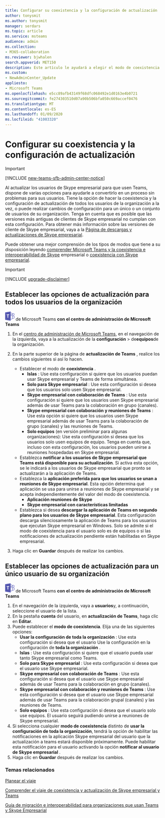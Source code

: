 ```yaml
---
title: Configurar su coexistencia y la configuración de actualización
author: tonysmit
ms.author: tonysmit
manager: serdars
ms.topic: article
ms.service: msteams
audience: admin
ms.collection:
- M365-collaboration
ms.reviewer: bjwhalen
search.appverid: MET150
description: Este artículo le ayudará a elegir el modo de coexistencia y establecer otra configuración de coexistencia.
ms.custom:
- NewAdminCenter_Update
appliesto:
- Microsoft Teams
ms.openlocfilehash: e5cc89afb43149f68dfc068492e1d0163e4b0721
ms.sourcegitcommit: fe274303510d07a90b506bfa050c669accef0476
ms.translationtype: MT
ms.contentlocale: es-ES
ms.lasthandoff: 01/09/2020
ms.locfileid: "41003320"
---
```

# <a name="setting-your-coexistence-and-upgrade-settings"></a>Configurar su coexistencia y la configuración de actualización

> [!IMPORTANT]
> [!INCLUDE [new-teams-sfb-admin-center-notice](includes/new-teams-sfb-admin-center-notice.md)]

Al actualizar los usuarios de Skype empresarial para que usen Teams, dispone de varias opciones para ayudarle a convertirlo en un proceso sin problemas para sus usuarios. Tiene la opción de hacer la coexistencia y la configuración de actualización de todos los usuarios de la organización a la vez, o puede realizar cambios de configuración para un único o un conjunto de usuarios de su organización. Tenga en cuenta que es posible que las versiones más antiguas de clientes de Skype empresarial no cumplan con esta configuración. Para obtener más información sobre las versiones de cliente de Skype empresarial, vaya a la [Página de descargas y actualizaciones de Skype empresarial](https://docs.microsoft.com/skypeforbusiness/software-updates). 

Puede obtener una mejor comprensión de los tipos de modos que tiene a su disposición leyendo [comprender Microsoft Teams y la coexistencia e interoperabilidad de Skype](teams-and-skypeforbusiness-coexistence-and-interoperability.md) empresarial o [coexistencia con Skype empresarial](coexistence-chat-calls-presence.md).  

> [!IMPORTANT]
> [!INCLUDE [upgrade-disclaimer](includes/upgrade-disclaimer.md)]


## <a name="set-upgrade-options-for-all-users-in-your-organization"></a>Establecer las opciones de actualización para todos los usuarios de la organización

![Un icono que muestra el logotipo](media/teams-logo-30x30.png) de Microsoft Teams **con el centro de administración de Microsoft Teams**

1. En el [centro de administración de Microsoft Teams](https://admin.teams.microsoft.com/), en el navegación de la izquierda, vaya a la actualización de la **configuración** > de**equipos**de la organización. 

2. En la parte superior de la página de **actualización de Teams** , realice los cambios siguientes si así lo hacen.
    - Establecer el modo de **coexistencia** .
        - **Islas** : Use esta configuración si quiere que los usuarios puedan usar Skype empresarial y Teams de forma simultánea.
        - **Solo para Skype empresarial** : Use esta configuración si desea que los usuarios solo usen Skype empresarial.
        - **Skype empresarial con colaboración de Teams** : Use esta configuración si quiere que los usuarios usen Skype empresarial además de usar Teams para la colaboración en grupo (canales).
        - **Skype empresarial con colaboración y reuniones de Teams** : Use esta opción si quiere que los usuarios usen Skype empresarial además de usar Teams para la colaboración de grupo (canales) y las reuniones de Teams.
        - **Solo equipos** (en versión preliminar para algunas organizaciones): Use esta configuración si desea que los usuarios solo usen equipos de equipo. Tenga en cuenta que, incluso con esta configuración, los usuarios pueden unirse a reuniones hospedadas en Skype empresarial.
    - Establezca **notificar a los usuarios de Skype empresarial que Teams está disponible para su actualización**. Si activa esta opción, se le indicará a los usuarios de Skype empresarial que pronto se actualizarán a la aplicación de Teams.
    - Establezca la **aplicación preferida para que los usuarios se unan a reuniones de Skype empresarial**. Esta opción determina qué aplicación se usa para unirse a reuniones de Skype empresarial y se acepta independientemente del valor del modo de coexistencia.
      - **Aplicación reuniones de Skype**
      - **Skype empresarial con características limitadas**
    - Establezca si desea **descargar la aplicación de Teams en segundo plano para los usuarios de Skype empresarial**.  Esta configuración descarga silenciosamente la aplicación de Teams para los usuarios que ejecutan Skype empresarial en Windows. Solo se admite si el modo de coexistencia para el usuario solo es de equipos o si las notificaciones de actualización pendiente están habilitadas en Skype empresarial.
3. Haga clic en **Guardar** después de realizar los cambios.

## <a name="set-upgrade-options-for-a-single-user-in-your-organization"></a>Establecer las opciones de actualización para un único usuario de su organización

![Un icono que muestra el logotipo](media/teams-logo-30x30.png) de Microsoft Teams **con el centro de administración de Microsoft Teams**

1. En el navegación de la izquierda, vaya a **usuarios**y, a continuación, seleccione el usuario de la lista. 
2. En la pestaña **cuenta** del usuario, en **actualización de Teams**, haga clic en **Editar**.
3. Puede establecer el **modo de coexistencia**. Elija una de las siguientes opciones:
     - **Usar la configuración de toda la organización** : Use esta configuración si desea que el usuario Use la configuración en la configuración de **toda la organización** . 
     - **Islas** : Use esta configuración si quiere que el usuario pueda usar tanto Skype empresarial como Teams. 
     - **Solo para Skype empresarial** : Use esta configuración si desea que el usuario use Skype empresarial.
     - **Skype empresarial con colaboración de Teams** : Use esta configuración si desea que el usuario use Skype empresarial además de usar Teams para la colaboración en grupo (canales).
      - **Skype empresarial con colaboración y reuniones de Teams** : Use esta configuración si desea que el usuario use Skype empresarial además de usar Teams para la colaboración grupal (canales) y las reuniones de Teams.
     - **Solo equipos** : Use esta configuración si desea que el usuario solo use equipos. El usuario seguirá pudiendo unirse a reuniones de Skype empresarial.
4. Si selecciona cualquier **modo de coexistencia** distinto de **usar la configuración de toda la organización**, tendrá la opción de habilitar las notificaciones en la aplicación Skype empresarial del usuario que la actualización a teams estará disponible próximamente. Puede habilitar esta notificación para el usuario activando la opción **notificar al usuario de Skype empresarial** .
5. Haga clic en **Guardar** después de realizar los cambios.

### <a name="related-topics"></a>Temas relacionados
[Planear el viaje](upgrade-plan-journey.md)

[Comprender el viaje de coexistencia y actualización de Skype empresarial y Teams](upgrade-and-coexistence-of-skypeforbusiness-and-teams.md)

[Guía de migración e interoperabilidad para organizaciones que usan Teams y Skype Empresarial](migration-interop-guidance-for-teams-with-skype.md)
